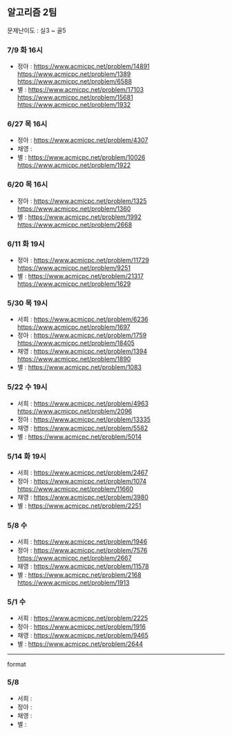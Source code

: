 ## 알고리즘 2팀

문제난이도 : 실3 ~ 골5

### 7/9 화 16시

- 정아 : https://www.acmicpc.net/problem/14891 https://www.acmicpc.net/problem/1389 https://www.acmicpc.net/problem/6588
- 별 : https://www.acmicpc.net/problem/17103  https://www.acmicpc.net/problem/15681  https://www.acmicpc.net/problem/1932

### 6/27 목 16시

- 정아 : https://www.acmicpc.net/problem/4307
- 채영 : 
- 별 : https://www.acmicpc.net/problem/10026  https://www.acmicpc.net/problem/1922

### 6/20 목 16시

- 정아 : https://www.acmicpc.net/problem/1325 https://www.acmicpc.net/problem/1360
- 별 : https://www.acmicpc.net/problem/1992  https://www.acmicpc.net/problem/2668

### 6/11 화 19시

- 정아 : https://www.acmicpc.net/problem/11729 https://www.acmicpc.net/problem/9251
- 별 : https://www.acmicpc.net/problem/21317  https://www.acmicpc.net/problem/1629

### 5/30 목 19시

- 서희 : https://www.acmicpc.net/problem/6236 https://www.acmicpc.net/problem/1697
- 정아 : https://www.acmicpc.net/problem/1759 https://www.acmicpc.net/problem/18405
- 채영 : https://www.acmicpc.net/problem/1394 https://www.acmicpc.net/problem/1890
- 별 : https://www.acmicpc.net/problem/1083

### 5/22 수 19시

- 서희 : https://www.acmicpc.net/problem/4963 https://www.acmicpc.net/problem/2096
- 정아 : https://www.acmicpc.net/problem/13335
- 채영 : https://www.acmicpc.net/problem/5582
- 별 : https://www.acmicpc.net/problem/5014

### 5/14 화 19시

- 서희 : https://www.acmicpc.net/problem/2467
- 정아 : https://www.acmicpc.net/problem/1074 https://www.acmicpc.net/problem/11660
- 채영 : https://www.acmicpc.net/problem/3980
- 별 : https://www.acmicpc.net/problem/2251

### 5/8 수

- 서희 : https://www.acmicpc.net/problem/1946
- 정아 : https://www.acmicpc.net/problem/7576 https://www.acmicpc.net/problem/2667
- 채영 : https://www.acmicpc.net/problem/11578
- 별 : https://www.acmicpc.net/problem/2168
  https://www.acmicpc.net/problem/1913

### 5/1 수

- 서희 : https://www.acmicpc.net/problem/2225
- 정아 : https://www.acmicpc.net/problem/1916
- 채영 : https://www.acmicpc.net/problem/9465
- 별 : https://www.acmicpc.net/problem/2644

---

format

### 5/8

- 서희 : 
- 정아 : 
- 채영 : 
- 별 : 

